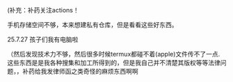 (补充：补药关注actions！

手机存储空间不够，本来想建私有仓库，但是看看这些好东西。

25.7.27 孩子们我有电脑啦

（然后发现技术力不够，然后很多时候termux都碰不着(apple)文件传不了一点.
这些东西是是我各种搜集和加工所得到的，但是我自己并不清楚其版权等等法律问题，，补药给我发律师函之类奇怪的麻烦东西啊啊